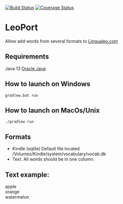 [![Build Status](https://travis-ci.org/relaxart/LeoPort.svg?branch=master)](https://travis-ci.org/relaxart/LeoPort)
[![Coverage Status](https://coveralls.io/repos/github/relaxart/LeoPort/badge.svg?branch=test_prepare)](https://coveralls.io/github/relaxart/LeoPort?branch=master)

LeoPort
=======
Allow add words from several formats to [Lingualeo.com](http://lingualeo.com/)

## Requirements
Java 13
[Oracle Java](https://www.oracle.com/technetwork/java/javase/downloads/jdk13-downloads-5672538.html)

## How to launch on Windows
```
gradlew.bat run
```

## How to launch on MacOs/Unix
```
./gradlew run
```

## Formats
- Kindle (sqlite) Default file located /Volumes/Kindle/system/vocabulary/vocab.db
- Text. All words should be in one column.

## Text example:
apple  
orange  
watermelon
